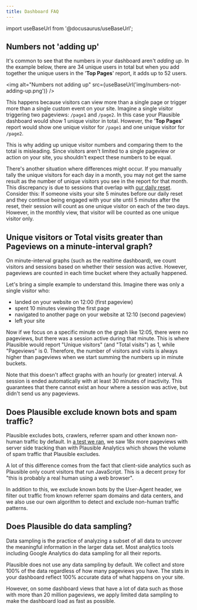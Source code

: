 ```yaml
---
title: Dashboard FAQ
---
```


import useBaseUrl from '@docusaurus/useBaseUrl';

## Numbers not 'adding up'

It's common to see that the numbers in your dashboard aren't _adding up_. In the example below, there are 34 unique users in total but when you add together the unique users in the '**Top Pages**' report, it adds up to 52 users.

<img alt="Numbers not adding up" src={useBaseUrl('img/numbers-not-adding-up.png')} />

This happens because visitors can view more than a single page or trigger more than a single custom event on your site. Imagine a single visitor triggering two pageviews: `/page1` and `/page2`. In this case your Plausible dashboard would show 1 unique visitor in total. However, the '**Top Pages**' report would show one unique visitor for `/page1` and one unique visitor for `/page2`.

This is why adding up unique visitor numbers and comparing them to the total is misleading. Since visitors aren't limited to a single pageview or action on your site, you shouldn't expect these numbers to be equal.

There's another situation where differences might occur. If you manually tally the unique visitors for each day in a month, you may not get the same result as the number of unique visitors you see in the report for that month. This discrepancy is due to sessions that overlap with [our daily reset](https://plausible.io/data-policy#how-we-count-unique-users-without-cookies). Consider this: If someone visits your site 5 minutes before our daily reset and they continue being engaged with your site until 5 minutes after the reset, their session will count as one unique visitor on each of the two days. However, in the monthly view, that visitor will be counted as one unique visitor only.

## Unique visitors or Total visits greater than Pageviews on a minute-interval graph?

On minute-interval graphs (such as the realtime dashboard), we count visitors and sessions based on whether their session was active. However, pageviews are counted in each time bucket where they actually happened.

Let's bring a simple example to understand this. Imagine there was only a single visitor who:

* landed on your website on 12:00 (first pageview)
* spent 10 minutes viewing the first page
* navigated to another page on your website at 12:10 (second pageview)
* left your site

Now if we focus on a specific minute on the graph like 12:05, there were no pageviews, but there was a session active during that minute. This is where Plausible would report "Unique visitors" (and "Total visits") as 1, while "Pageviews" is 0. Therefore, the number of visitors and visits is always higher than pageviews when we start summing the numbers up in minute buckets.

Note that this doesn't affect graphs with an hourly (or greater) interval. A session is ended automatically with at least 30 minutes of inactivity. This guarantees that there cannot exist an hour where a session was active, but didn't send us any pageviews.

## Does Plausible exclude known bots and spam traffic?

Plausible excludes bots, crawlers, referrer spam and other known non-human traffic by default. In [a test we ran](https://plausible.io/blog/server-log-analysis), we saw 18x more pageviews with server side tracking than with Plausible Analytics which shows the volume of spam traffic that Plausible excludes. 

A lot of this difference comes from the fact that client-side analytics such as Plausible only count visitors that run JavaScript. This is a decent proxy for "this is probably a real human using a web browser".

In addition to this, we exclude known bots by the User-Agent header, we filter out traffic from known referrer spam domains and data centers, and we also use our own algorithm to detect and exclude non-human traffic patterns.

## Does Plausible do data sampling?

Data sampling is the practice of analyzing a subset of all data to uncover the meaningful information in the larger data set. Most analytics tools including Google Analytics do data sampling for all their reports.

Plausible does not use any data sampling by default. We collect and store 100% of the data regardless of how many pageviews you have. The stats in your dashboard reflect 100% accurate data of what happens on your site.

However, on some dashboard views that have a lot of data such as those with more than 20 million pageviews, we apply limited data sampling to make the dashboard load as fast as possible.
